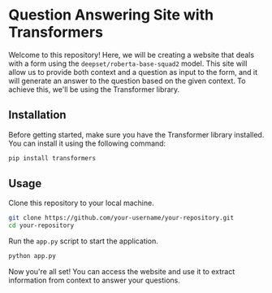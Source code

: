 # Question Answering Site with Transformers

Welcome to this repository! Here, we will be creating a website that deals with a form using the `deepset/roberta-base-squad2` model. This site will allow us to provide both context and a question as input to the form, and it will generate an answer to the question based on the given context. To achieve this, we'll be using the Transformer library.

## Installation

Before getting started, make sure you have the Transformer library installed. You can install it using the following command:

```bash
pip install transformers
```

## Usage
Clone this repository to your local machine.
```bash
git clone https://github.com/your-username/your-repository.git
cd your-repository
```
Run the ```app.py``` script to start the application.
```bash
python app.py
```
Now you're all set! You can access the website and use it to extract information from context to answer your questions.
